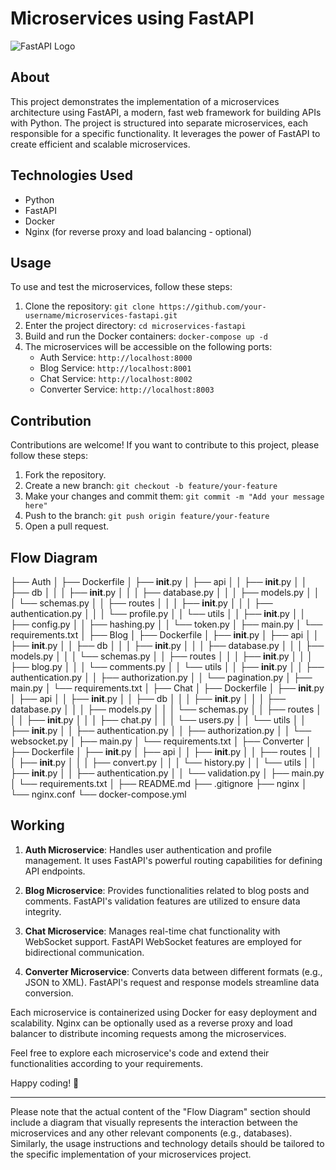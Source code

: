 # Microservices using FastAPI

![FastAPI Logo](https://fastapi.tiangolo.com/img/logo-margin/logo-teal.png)

## About

This project demonstrates the implementation of a microservices architecture using FastAPI, a modern, fast web framework for building APIs with Python. The project is structured into separate microservices, each responsible for a specific functionality. It leverages the power of FastAPI to create efficient and scalable microservices.

## Technologies Used

- Python
- FastAPI
- Docker
- Nginx (for reverse proxy and load balancing - optional)

## Usage

To use and test the microservices, follow these steps:

1. Clone the repository: `git clone https://github.com/your-username/microservices-fastapi.git`
2. Enter the project directory: `cd microservices-fastapi`
3. Build and run the Docker containers: `docker-compose up -d`
4. The microservices will be accessible on the following ports:
   - Auth Service: `http://localhost:8000`
   - Blog Service: `http://localhost:8001`
   - Chat Service: `http://localhost:8002`
   - Converter Service: `http://localhost:8003`

## Contribution

Contributions are welcome! If you want to contribute to this project, please follow these steps:

1. Fork the repository.
2. Create a new branch: `git checkout -b feature/your-feature`
3. Make your changes and commit them: `git commit -m "Add your message here"`
4. Push to the branch: `git push origin feature/your-feature`
5. Open a pull request.

## Flow Diagram
├── Auth
│   ├── Dockerfile
│   ├── __init__.py
│   ├── api
│   │   ├── __init__.py
│   │   ├── db
│   │   │   ├── __init__.py
│   │   │   ├── database.py
│   │   │   ├── models.py
│   │   │   └── schemas.py
│   │   ├── routes
│   │   │   ├── __init__.py
│   │   │   ├── authentication.py
│   │   │   └── profile.py
│   │   └── utils
│   │       ├── __init__.py
│   │       ├── config.py
│   │       ├── hashing.py
│   │       └── token.py
│   ├── main.py
│   └── requirements.txt
│
├── Blog
│   ├── Dockerfile
│   ├── __init__.py
│   ├── api
│   │   ├── __init__.py
│   │   ├── db
│   │   │   ├── __init__.py
│   │   │   ├── database.py
│   │   │   ├── models.py
│   │   │   └── schemas.py
│   │   ├── routes
│   │   │   ├── __init__.py
│   │   │   ├── blog.py
│   │   │   └── comments.py
│   │   └── utils
│   │       ├── __init__.py
│   │       ├── authentication.py
│   │       ├── authorization.py
│   │       └── pagination.py
│   ├── main.py
│   └── requirements.txt
│
├── Chat
│   ├── Dockerfile
│   ├── __init__.py
│   ├── api
│   │   ├── __init__.py
│   │   ├── db
│   │   │   ├── __init__.py
│   │   │   ├── database.py
│   │   │   ├── models.py
│   │   │   └── schemas.py
│   │   ├── routes
│   │   │   ├── __init__.py
│   │   │   ├── chat.py
│   │   │   └── users.py
│   │   └── utils
│   │       ├── __init__.py
│   │       ├── authentication.py
│   │       ├── authorization.py
│   │       └── websocket.py
│   ├── main.py
│   └── requirements.txt
│
├── Converter
│   ├── Dockerfile
│   ├── __init__.py
│   ├── api
│   │   ├── __init__.py
│   │   ├── routes
│   │   │   ├── __init__.py
│   │   │   ├── convert.py
│   │   │   └── history.py
│   │   └── utils
│   │       ├── __init__.py
│   │       ├── authentication.py
│   │       └── validation.py
│   ├── main.py
│   └── requirements.txt
│
├── README.md
├── .gitignore
├── nginx
│   └── nginx.conf
└── docker-compose.yml



## Working

1. **Auth Microservice**: Handles user authentication and profile management. It uses FastAPI's powerful routing capabilities for defining API endpoints.

2. **Blog Microservice**: Provides functionalities related to blog posts and comments. FastAPI's validation features are utilized to ensure data integrity.

3. **Chat Microservice**: Manages real-time chat functionality with WebSocket support. FastAPI WebSocket features are employed for bidirectional communication.

4. **Converter Microservice**: Converts data between different formats (e.g., JSON to XML). FastAPI's request and response models streamline data conversion.

Each microservice is containerized using Docker for easy deployment and scalability. Nginx can be optionally used as a reverse proxy and load balancer to distribute incoming requests among the microservices.

Feel free to explore each microservice's code and extend their functionalities according to your requirements.

Happy coding! 🚀

---

Please note that the actual content of the "Flow Diagram" section should include a diagram that visually represents the interaction between the microservices and any other relevant components (e.g., databases). Similarly, the usage instructions and technology details should be tailored to the specific implementation of your microservices project.